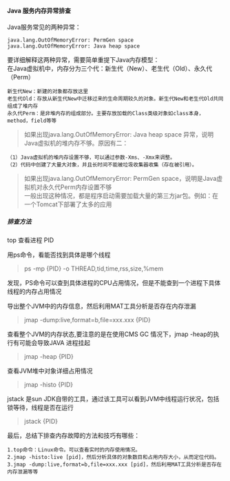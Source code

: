 #### Java 服务内存异常排查

Java服务常见的两种异常：

    java.lang.OutOfMemoryError: PermGen space
    java.lang.OutOfMemoryError: Java heap space

要详细解释这两种异常，需要简单重提下Java内存模型：  
在Java虚拟机中，内存分为三个代：新生代（New）、老生代（Old）、永久代（Perm）

    新生代New：新建的对象都存放这里
    老生代Old：存放从新生代New中迁移过来的生命周期较久的对象。新生代New和老生代Old共同组成了堆内存
    永久代Perm：是非堆内存的组成部分。主要存放加载的Class类级对象如class本身，method，field等等

> 如果出现java.lang.OutOfMemoryError: Java heap space 异常，说明Java虚拟机的堆内存不够。原因有二：

    （1）Java虚拟机的堆内存设置不够，可以通过参数-Xms、-Xmx来调整。
    （2）代码中创建了大量大对象，并且长时间不能被垃圾收集器收集（存在被引用）。


> 如果出现java.lang.OutOfMemoryError: PermGen space，说明是Java虚拟机对永久代Perm内存设置不够  
一般出现这种情况，都是程序启动需要加载大量的第三方jar包。例如：在一个Tomcat下部署了太多的应用

##### 排查方法
top 查看进程 PID

用ps命令，看能否找到具体是哪个线程
> ps -mp {PID} -o THREAD,tid,time,rss,size,%mem

发现，PS命令可以查到具体进程的CPU占用情况，但是不能查到一个进程下具体线程的内存占用情况


导出整个JVM中的内存信息，然后利用MAT工具分析是否存在内存泄漏
> jmap -dump:live,format=b,file=xxx.xxx {PID}


查看整个JVM的内存状态,要注意的是在使用CMS GC 情况下，jmap -heap的执行有可能会导致JAVA 进程挂起
> jmap -heap {PID}


查看JVM堆中对象详细占用情况
> jmap -histo {PID}

jstack 是sun JDK自带的工具，通过该工具可以看到JVM中线程运行状况，包括锁等待，线程是否在运行
> jstack {PID}


最后，总结下排查内存故障的方法和技巧有哪些：

    1.top命令：Linux命令。可以查看实时的内存使用情况。  
    2.jmap -histo:live [pid]，然后分析具体的对象数目和占用内存大小，从而定位代码。
    3.jmap -dump:live,format=b,file=xxx.xxx [pid]，然后利用MAT工具分析是否存在内存泄漏等等

